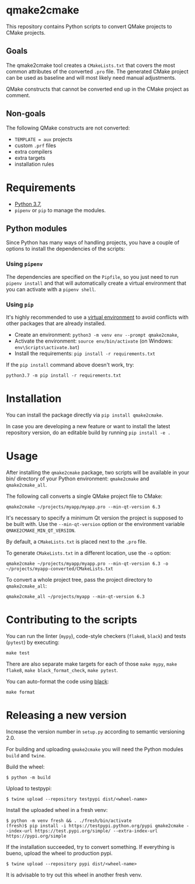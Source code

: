# qmake2cmake

This repository contains Python scripts to convert QMake projects to
CMake projects.

## Goals

The qmake2cmake tool creates a `CMakeLists.txt` that covers the most common
attributes of the converted `.pro` file.  The generated CMake project can be
used as baseline and will most likely need manual adjustments.

QMake constructs that cannot be converted end up in the CMake project as
comment.

## Non-goals

The following QMake constructs are not converted:
- `TEMPLATE = aux` projects
- custom `.prf` files
- extra compilers
- extra targets
- installation rules

# Requirements

* [Python 3.7](https://www.python.org/downloads/),
* `pipenv` or `pip` to manage the modules.

## Python modules

Since Python has many ways of handling projects, you have a couple of options to
install the dependencies of the scripts:

### Using `pipenv`

The dependencies are specified on the `Pipfile`, so you just need to run
`pipenv install` and that will automatically create a virtual environment
that you can activate with a `pipenv shell`.

### Using `pip`

It's highly recommended to use a [virtual
environment](https://docs.python.org/3/library/venv.html) to avoid
conflicts with other packages that are already installed.

* Create an environment: `python3 -m venv env --prompt qmake2cmake`,
* Activate the environment: `source env/bin/activate`
  (on Windows: `env\Scripts\activate.bat`)
* Install the requirements: `pip install -r requirements.txt`

If the `pip install` command above doesn't work, try:

```
python3.7 -m pip install -r requirements.txt
```

# Installation

You can install the package directly via `pip install qmake2cmake`.

In case you are developing a new feature or want to install the latest
repository version, do an editable build by running `pip install -e .`

# Usage

After installing the `qmake2cmake` package, two scripts will be
available in your bin/ directory of your Python environment:
`qmake2cmake` and `qmake2cmake_all`.

The following call converts a single QMake project file to CMake:
```
qmake2cmake ~/projects/myapp/myapp.pro --min-qt-version 6.3
```

It's necessary to specify a minimum Qt version the project is supposed
to be built with. Use the `--min-qt-version` option or the
environment variable `QMAKE2CMAKE_MIN_QT_VERSION`.

By default, a `CMakeLists.txt` is placed next to the `.pro` file.

To generate `CMakeLists.txt` in a different location, use the `-o` option:
```
qmake2cmake ~/projects/myapp/myapp.pro --min-qt-version 6.3 -o ~/projects/myapp-converted/CMakeLists.txt
```

To convert a whole project tree, pass the project directory to `qmake2cmake_all`:
```
qmake2cmake_all ~/projects/myapp --min-qt-version 6.3
```

# Contributing to the scripts

You can run the linter (`mypy`), code-style checkers (`flake8`, `black`)
and tests (`pytest`) by executing:

```
make test
```

There are also separate make targets for each of those `make mypy`, `make flake8`,
`make black_format_check`, `make pytest`.

You can auto-format the code using [black](https://black.readthedocs.io/en/stable/):

```
make format
```


# Releasing a new version

Increase the version number in `setup.py` according to semantic versioning 2.0.

For building and uploading `qmake2cmake` you will need the Python
modules `build` and `twine`.

Build the wheel:
```
$ python -m build
```

Upload to testpypi:
```
$ twine upload --repository testpypi dist/<wheel-name>
```

Install the uploaded wheel in a fresh venv:
```
$ python -m venv fresh && . ./fresh/bin/activate
(fresh)$ pip install -i https://testpypi.python.org/pypi qmake2cmake --index-url https://test.pypi.org/simple/ --extra-index-url https://pypi.org/simple

```

If the installation succeeded, try to convert something.
If everything is bueno, upload the wheel to production pypi.

```
$ twine upload --repository pypi dist/<wheel-name>
```

It is advisable to try out this wheel in another fresh venv.
